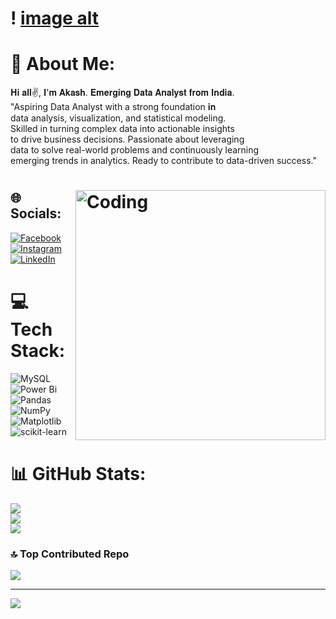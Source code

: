 # ! [image alt]() 
# 💫 About Me:
𝐇𝐢 𝐚𝐥𝐥✌, 𝐈'𝐦 𝐀𝐤𝐚𝐬𝐡. 𝐄𝐦𝐞𝐫𝐠𝐢𝐧𝐠 𝐃𝐚𝐭𝐚 𝐀𝐧𝐚𝐥𝐲𝐬𝐭 𝐟𝐫𝐨𝐦 𝐈𝐧𝐝𝐢𝐚. <br>"Aspiring Data Analyst with a strong foundation 𝐢𝐧<br> data analysis, visualization, and statistical modeling. <br>Skilled in turning complex data into actionable insights <br>to drive business decisions. Passionate about leveraging <br>data to solve real-world problems and continuously learning <br>emerging trends in analytics. Ready to contribute to data-driven success."

# <img align="right" alt="Coding" width="400" src="https://github.com/Akashash01/Akashash01/blob/dfffb0bfce23e6f13e390da6cc4deabe05a004c4/images.mp4">

## 🌐 Socials:
[![Facebook](https://img.shields.io/badge/Facebook-%231877F2.svg?logo=Facebook&logoColor=white)](https://facebook.com/https://www.facebook.com/akash.subash.31) [![Instagram](https://img.shields.io/badge/Instagram-%23E4405F.svg?logo=Instagram&logoColor=white)](https://instagram.com/Ig_ash_01) [![LinkedIn](https://img.shields.io/badge/LinkedIn-%230077B5.svg?logo=linkedin&logoColor=white)](https://linkedin.com/in/https://www.linkedin.com/in/akash-k-953a82201) 

# 💻 Tech Stack:
![MySQL](https://img.shields.io/badge/mysql-4479A1.svg?style=plastic&logo=mysql&logoColor=white) ![Power Bi](https://img.shields.io/badge/power_bi-F2C811?style=plastic&logo=powerbi&logoColor=black) ![Pandas](https://img.shields.io/badge/pandas-%23150458.svg?style=plastic&logo=pandas&logoColor=white) ![NumPy](https://img.shields.io/badge/numpy-%23013243.svg?style=plastic&logo=numpy&logoColor=white) ![Matplotlib](https://img.shields.io/badge/Matplotlib-%23ffffff.svg?style=plastic&logo=Matplotlib&logoColor=black) ![scikit-learn](https://img.shields.io/badge/scikit--learn-%23F7931E.svg?style=plastic&logo=scikit-learn&logoColor=white)
# 📊 GitHub Stats:
![](https://github-readme-stats.vercel.app/api?username=Akashash01&theme=neon&hide_border=false&include_all_commits=false&count_private=false)<br/>
![](https://github-readme-streak-stats.herokuapp.com/?user=Akashash01&theme=neon&hide_border=false)<br/>
![](https://github-readme-stats.vercel.app/api/top-langs/?username=Akashash01&theme=neon&hide_border=false&include_all_commits=false&count_private=false&layout=compact)

### 🔝 Top Contributed Repo
![](https://github-contributor-stats.vercel.app/api?username=Akashash01&limit=5&theme=dark&combine_all_yearly_contributions=true)

---
[![](https://visitcount.itsvg.in/api?id=Akashash01&icon=0&color=0)](https://visitcount.itsvg.in)

<!-- Proudly created with GPRM ( https://gprm.itsvg.in ) -->
